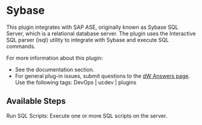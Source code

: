 
# Sybase


This plugin integrates with SAP ASE, originally known as Sybase SQL Server, which is a relational database server. The plugin uses the Interactive SQL parser (isql) utility to integrate with Sybase and execute SQL commands.


For more information about this plugin:

* See the documentation section.
* For general plug-in issues, submit questions to the [dW Answers page](https://developer.ibm.com/answers/search.html?f=&type=question&redirect=search%2Fsearch&sort=relevance&q=%5Burbancode%5Dsybase). Use the following tags: DevOps | ucdev | plugins


## Available Steps

Run SQL Scripts: Execute one or more SQL scripts on the server.


